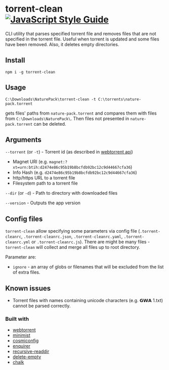 # torrent-clean [![JavaScript Style Guide](https://img.shields.io/badge/code_style-standard-brightgreen.svg)](https://standardjs.com)

CLI utility that parses specified torrent file and removes files that are not specified in the torrent file. Useful when torrent is updated and some files have been removed. Also, it deletes empty directories.

## Install

```
npm i -g torrent-clean
```

## Usage

```
C:\Downloads\NaturePack\torrent-clean -t C:\torrents\nature-pack.torrent
```
gets files' paths from `nature-pack.torrent` and compares them with files from `C:\Downloads\NaturePack\`. Then files not presented in `nature-pack.torrent` can be deleted.

## Arguments

`--torrent` (or `-t`) - Torrent id (as described in [webtorrent api](https://github.com/webtorrent/webtorrent/blob/master/docs/api.md#clientaddtorrentid-opts-function-ontorrent-torrent-))
- Magnet URI (e.g. `magnet:?xt=urn:btih:d2474e86c95b19b8bcfdb92bc12c9d44667cfa36`)
- Info Hash (e.g. `d2474e86c95b19b8bcfdb92bc12c9d44667cfa36`)
- http/https URL to a torrent file
- Filesystem path to a torrent file

`--dir` (or `-d`) - Path to directory with downloaded files

`--version` - Outputs the app version

## Config files

`torrent-clean` allow specifying some parameters via config file (`.torrent-cleanrc`, `.torrent-cleanrc.json`, `.torrent-cleanrc.yaml`, `.torrent-cleanrc.yml` or `.torrent-cleanrc.js`). There are might be many files - `torrent-clean` will collect and merge all files up to root directory.

Parameter are:
 - `ignore` - an array of globs or filenames that will be excluded from the list of extra files.

## Known issues

- Torrent files with names containing unicode characters (e.g. 𝗚𝗪𝗔 1.txt) cannot be parsed correctly.

### Built with

- [webtorrent](https://github.com/webtorrent/webtorrent)
- [minimist](https://github.com/substack/minimist)
- [cosmiconfig](https://github.com/davidtheclark/cosmiconfig)
- [enquirer](https://github.com/enquirer/enquirer)
- [recursive-readdir](https://github.com/jergason/recursive-readdir)
- [delete-empty](https://github.com/jonschlinkert/delete-empty)
- [chalk](https://github.com/chalk/chalk)
